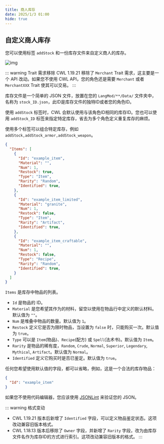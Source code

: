 ```yaml
---
title: 商人库存
date: 2025/1/3 01:00
hide: true
---
```


## 自定义商人库存

您可以使用标签 `addStock` 和一份库存文件来自定义商人的库存。

![img](https://i.postimg.cc/59gzM54K/image.png)

::: warning Trait 需求移除
CWL 1.19.21 移除了 `Merchant` Trait 需求，这主要是一个 API 改动。如果您不使用 CWL API，您的角色还是需要 `Merchant` 或者 `MerchantXXX` Trait 使其可以交易。
:::

库存文件是一个简单的 JSON 文件，放置在您的 `LangMod/**/Data/` 文件夹中，名称为 `stock_ID.json`，此ID是库存文件的独特ID或者您的角色ID。

使用 `addStock` 标签时，CWL 会默认使用与该角色ID相同的库存ID。您也可以使用 `addStock_ID` 标签来指定特定库存，省去为多个角色定义重复库存的麻烦。

使用多个标签可以组合特定库存，例如 `addStock,addStock_armor,addStock_weapon`。

```json
{
  "Items": [
    {
      "Id": "example_item",
      "Material": "",
      "Num": 1,
      "Restock": true,
      "Type": "Item",
      "Rarity": "Random",
      "Identified": true,
    },
    {
      "Id": "example_item_limited",
      "Material": "granite",
      "Num": 1,
      "Restock": false,
      "Type": "Item",
      "Rarity": "Artifact",
      "Identified": true,
    },
    {
      "Id": "example_item_craftable",
      "Material": "",
      "Num": 1,
      "Restock": false,
      "Type": "Recipe",
      "Rarity": "Random",
      "Identified": true,
    }
  ]
}
```

`Items` 是库存中物品的列表。

+ `Id` 是物品的 ID。
+ `Material` 是您希望其作为的材料，留空以使用在物品行中定义的默认材料。默认值为 `""`。
+ `Num` 是堆叠中物品的数量。默认值为 `1`。
+ `Restock` 定义它是否为限时物品，当设置为 `false` 时，只能购买一次。默认值为 `true`。
+ `Type` 可以是 `Item`(物品)、`Recipe`(配方) 或 `Spell`(法术书)。默认值为 `Item`。
+ `Rarity` 是物品的稀有度，`Random`, `Crude`, `Normal`, `Superior`, `Legendary`, `Mythical`, `Artifact`。默认值为 `Normal`。
+ `Identified` 定义它购买时是否已鉴定。默认值为 `true`。

任何您希望使用默认值的字段，都可以省略，例如，这是一个合法的库存物品：
```json
{
  "Id": "example_item"
}
```

如果您不使用代码编辑器，您应该使用 [JSONLint](https://jsonlint.com/) 来验证您的 JSON。

::: warning 格式变动
+ CWL 1.19.21 版本后新增了 `Identified` 字段，可以定义物品鉴定状态。这项改动兼容旧版本格式。
+ CWL 1.18.13 版本后移除了 `Owner` 字段，并新增了 `Rarity` 字段，改为由库存文件名作为库存ID的方式进行索引。这项改动兼容旧版本的格式。
:::